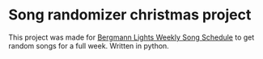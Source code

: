 # Song randomizer christmas project

This project was made for <a href="https://bergmannlights.com/weekly-song-schedule/">Bergmann Lights Weekly Song Schedule</a> to get random songs for a full week. Written in python.
